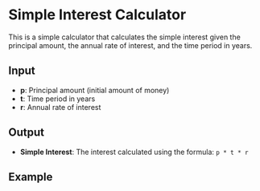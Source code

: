 # Simple Interest Calculator

This is a simple calculator that calculates the simple interest given the principal amount, the annual rate of interest, and the time period in years.

## Input

- **p**: Principal amount (initial amount of money)
- **t**: Time period in years
- **r**: Annual rate of interest

## Output

- **Simple Interest**: The interest calculated using the formula: `p * t * r`

## Example
